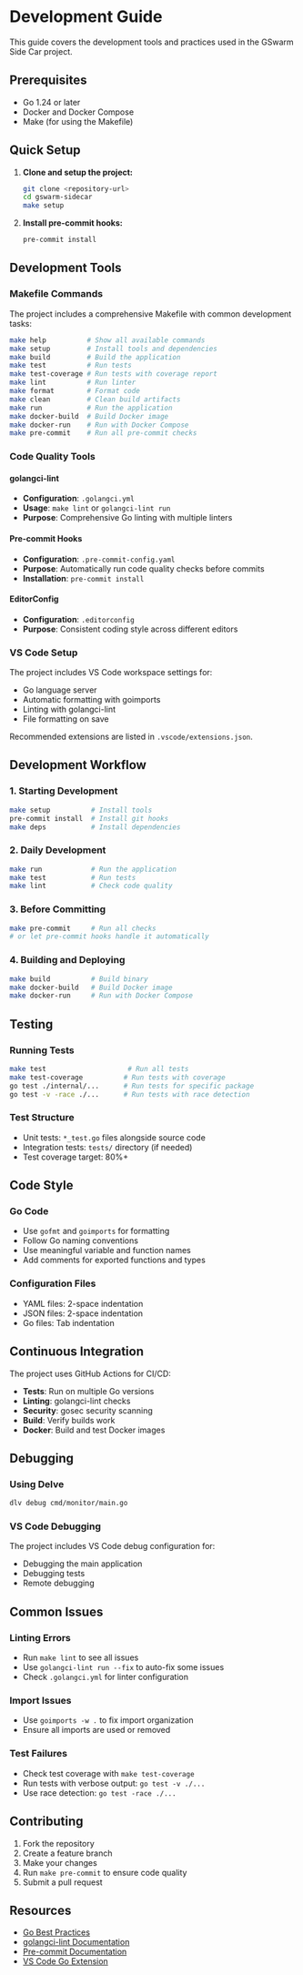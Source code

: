 # Development Guide

This guide covers the development tools and practices used in the GSwarm Side Car project.

## Prerequisites

- Go 1.24 or later
- Docker and Docker Compose
- Make (for using the Makefile)

## Quick Setup

1. **Clone and setup the project:**
   ```bash
   git clone <repository-url>
   cd gswarm-sidecar
   make setup
   ```

2. **Install pre-commit hooks:**
   ```bash
   pre-commit install
   ```

## Development Tools

### Makefile Commands

The project includes a comprehensive Makefile with common development tasks:

```bash
make help          # Show all available commands
make setup         # Install tools and dependencies
make build         # Build the application
make test          # Run tests
make test-coverage # Run tests with coverage report
make lint          # Run linter
make format        # Format code
make clean         # Clean build artifacts
make run           # Run the application
make docker-build  # Build Docker image
make docker-run    # Run with Docker Compose
make pre-commit    # Run all pre-commit checks
```

### Code Quality Tools

#### golangci-lint
- **Configuration**: `.golangci.yml`
- **Usage**: `make lint` or `golangci-lint run`
- **Purpose**: Comprehensive Go linting with multiple linters

#### Pre-commit Hooks
- **Configuration**: `.pre-commit-config.yaml`
- **Purpose**: Automatically run code quality checks before commits
- **Installation**: `pre-commit install`

#### EditorConfig
- **Configuration**: `.editorconfig`
- **Purpose**: Consistent coding style across different editors

### VS Code Setup

The project includes VS Code workspace settings for:
- Go language server
- Automatic formatting with goimports
- Linting with golangci-lint
- File formatting on save

Recommended extensions are listed in `.vscode/extensions.json`.

## Development Workflow

### 1. Starting Development
```bash
make setup          # Install tools
pre-commit install  # Install git hooks
make deps           # Install dependencies
```

### 2. Daily Development
```bash
make run            # Run the application
make test           # Run tests
make lint           # Check code quality
```

### 3. Before Committing
```bash
make pre-commit     # Run all checks
# or let pre-commit hooks handle it automatically
```

### 4. Building and Deploying
```bash
make build          # Build binary
make docker-build   # Build Docker image
make docker-run     # Run with Docker Compose
```

## Testing

### Running Tests
```bash
make test                    # Run all tests
make test-coverage          # Run tests with coverage
go test ./internal/...      # Run tests for specific package
go test -v -race ./...      # Run tests with race detection
```

### Test Structure
- Unit tests: `*_test.go` files alongside source code
- Integration tests: `tests/` directory (if needed)
- Test coverage target: 80%+

## Code Style

### Go Code
- Use `gofmt` and `goimports` for formatting
- Follow Go naming conventions
- Use meaningful variable and function names
- Add comments for exported functions and types

### Configuration Files
- YAML files: 2-space indentation
- JSON files: 2-space indentation
- Go files: Tab indentation

## Continuous Integration

The project uses GitHub Actions for CI/CD:
- **Tests**: Run on multiple Go versions
- **Linting**: golangci-lint checks
- **Security**: gosec security scanning
- **Build**: Verify builds work
- **Docker**: Build and test Docker images

## Debugging

### Using Delve
```bash
dlv debug cmd/monitor/main.go
```

### VS Code Debugging
The project includes VS Code debug configuration for:
- Debugging the main application
- Debugging tests
- Remote debugging

## Common Issues

### Linting Errors
- Run `make lint` to see all issues
- Use `golangci-lint run --fix` to auto-fix some issues
- Check `.golangci.yml` for linter configuration

### Import Issues
- Use `goimports -w .` to fix import organization
- Ensure all imports are used or removed

### Test Failures
- Check test coverage with `make test-coverage`
- Run tests with verbose output: `go test -v ./...`
- Use race detection: `go test -race ./...`

## Contributing

1. Fork the repository
2. Create a feature branch
3. Make your changes
4. Run `make pre-commit` to ensure code quality
5. Submit a pull request

## Resources

- [Go Best Practices](https://golang.org/doc/effective_go.html)
- [golangci-lint Documentation](https://golangci-lint.run/)
- [Pre-commit Documentation](https://pre-commit.com/)
- [VS Code Go Extension](https://marketplace.visualstudio.com/items?itemName=golang.go)

